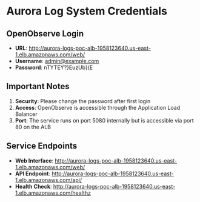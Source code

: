 # Aurora Log System Credentials

## OpenObserve Login

- **URL**: http://aurora-logs-poc-alb-1958123640.us-east-1.elb.amazonaws.com/web/
- **Username**: admin@example.com
- **Password**: nTYTEY?}EuzUb}(E

## Important Notes

1. **Security**: Please change the password after first login
2. **Access**: OpenObserve is accessible through the Application Load Balancer
3. **Port**: The service runs on port 5080 internally but is accessible via port 80 on the ALB

## Service Endpoints

- **Web Interface**: http://aurora-logs-poc-alb-1958123640.us-east-1.elb.amazonaws.com/web/
- **API Endpoint**: http://aurora-logs-poc-alb-1958123640.us-east-1.elb.amazonaws.com/api/
- **Health Check**: http://aurora-logs-poc-alb-1958123640.us-east-1.elb.amazonaws.com/healthz